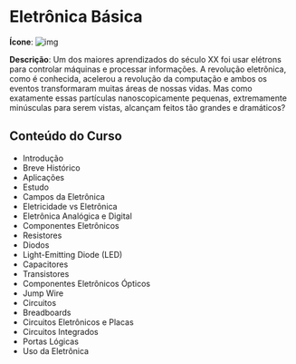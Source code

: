 # Eletrônica Básica

**Ícone**: ![img](https://i.imgur.com/CbfDDSf.png)

**Descrição**: Um dos maiores aprendizados do século XX foi usar elétrons para controlar máquinas e processar informações. A revolução eletrônica, como é conhecida, acelerou a revolução da computação e ambos os eventos transformaram muitas áreas de nossas vidas. Mas como exatamente essas partículas nanoscopicamente pequenas, extremamente minúsculas para serem vistas, alcançam feitos tão grandes e dramáticos?

## Conteúdo do Curso 

- Introdução
- Breve Histórico
- Aplicações
- Estudo
- Campos da Eletrônica
- Eletricidade vs Eletrônica
- Eletrônica Analógica e Digital
- Componentes Eletrônicos
- Resistores
- Diodos
- Light-Emitting Diode (LED)
- Capacitores
- Transistores
- Componentes Eletrônicos Ópticos
- Jump Wire
- Circuitos
- Breadboards
- Circuitos Eletrônicos e Placas
- Circuitos Integrados
- Portas Lógicas
- Uso da Eletrônica
